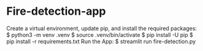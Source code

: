 # Fire-detection-app
Create a virtual environment, update pip, and install the required packages:
$ python3 -m venv .venv
$ source .venv/bin/activate
$ pip install -U pip
$ pip install -r requirements.txt
Run the App:
$ streamlit run fire-detection.py
